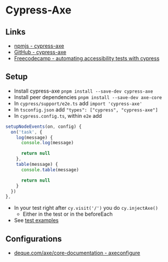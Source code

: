 # Cypress-Axe

## Links

* [npmjs - cypress-axe](https://www.npmjs.com/package/cypress-axe)
* [GitHub - cypress-axe](https://github.com/component-driven/cypress-axe)
* [Freecodecamp - automating accessibility tests with cypress](https://www.freecodecamp.org/news/automating-accessibility-tests-with-cypress/)

## Setup

* Install cypress-axe `pnpm install --save-dev cypress-axe`
* Install peer dependencies `pnpm install --save-dev axe-core`
* In `cypress/support/e2e.ts` add `import 'cypress-axe'`
* In `tsconfig.json` add `"types": ["cypress", "cypress-axe"]`
* In `cypress.config.ts`, within `e2e` add

```typescript
setupNodeEvents(on, config) {
  on('task', {
    log(message) {
      console.log(message)

      return null
    },
    table(message) {
      console.table(message)

      return null
    }
  })
},
```

* In your test right after `cy.visit('/')` you do `cy.injectAxe()`
    * Either in the test or in the beforeEach
* See [test examples](cypress/e2e/cypress-axe.cy.ts)

## Configurations

* [deque.com/axe/core-documentation - axeconfigure](https://www.deque.com/axe/core-documentation/api-documentation/#api-name-axeconfigure)

